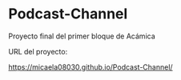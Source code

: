 # Podcast-Channel
Proyecto final del primer bloque de Acámica

URL del proyecto:

https://micaela08030.github.io/Podcast-Channel/
